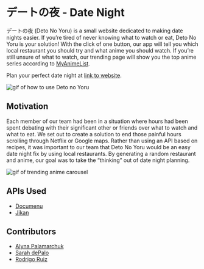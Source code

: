 # デートの夜 - Date Night

デートの夜  (Deto No Yoru) is a small website dedicated to making date nights easier. If you’re tired of never knowing what to watch or eat, Deto No Yoru is your solution! With the click of one button, our app will tell you which local restaurant you should try and what anime you should watch. If you’re still unsure of what to watch, our trending page will show you the top anime series according to [MyAnimeList](https://myanimelist.net/topanime.php). 

Plan your perfect date night at [link to website]().

![gif of how to use Deto no Yoru](imgs/homepage.gif)

## Motivation

Each member of our team had been in a situation where hours had been spent debating with their significant other or friends over what to watch and what to eat. We set out to create a solution to end those painful hours scrolling through Netflix or Google maps. Rather than using an API based on recipes, it was important to our team that Deto No Yoru would be an easy date night fix by using local restaurants.  By generating a random restaurant and anime, our goal was to take the “thinking” out of date night planning. 

![gif of trending anime carousel](imgs/carousel.gif)

## APIs Used
* [Documenu](https://documenu.com/)
* [Jikan](https://jikan.docs.apiary.io/#) 

## Contributors

* [Alyna Palamarchuk](https://github.com/alynapchuk)
* [Sarah dePalo](https://github.com/sarahdepalo)
* [Rodrigo Ruiz](https://github.com/Rodrigo-Ruiz1)